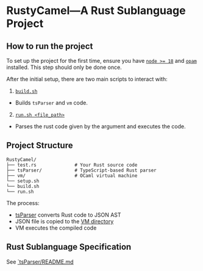 # RustyCamel—A Rust Sublanguage Project

## How to run the project
To set up the project for the first time, ensure you have [`node >= 18`](https://nodejs.org/en/download) and [`opam`](https://opam.ocaml.org/doc/Install.html) installed. This step should only be done once.

After the initial setup, there are two main scripts to interact with: 
1. [`build.sh`](/build.sh)
- Builds `tsParser` and `vm` code. 
2. [`run.sh <file_path>`](/run.sh)
- Parses the rust code given by the argument and executes the code.


## Project Structure
```
RustyCamel/
├── test.rs              # Your Rust source code
├── tsParser/            # TypeScript-based Rust parser
├── vm/                  # OCaml virtual machine
└── setup.sh 
└── build.sh 
└── run.sh 
```

The process:
- [tsParser](./tsParser/) converts Rust code to JSON AST
- JSON file is copied to the [VM directory](./vm/)
- VM executes the compiled code


## Rust Sublanguage Specification
See [`tsParser/README.md](/tsParser/README.md)